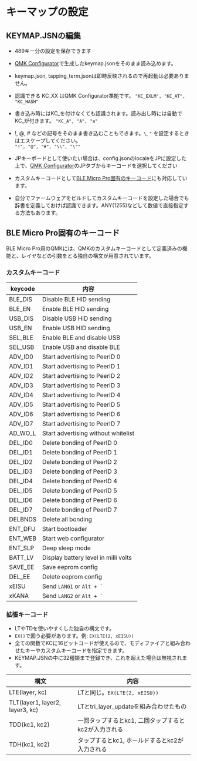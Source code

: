 # キーマップの設定

## KEYMAP.JSNの編集
- 489キー分の設定を保存できます

- [QMK Configurator](https://sekigon-gonnoc.github.io/qmk_configurator/)で生成したkeymap.jsonをそのまま読み込めます。

- keymap.json, tapping_term.jsonは即時反映されるので再起動は必要ありません。

- 認識できる KC_XX はQMK Configurator準拠です。
    `"KC_EXLM", "KC_AT", "KC_HASH"`

- 書き込み時にはKC_を付けなくても認識されます。読み出し時には自動でKC_が付きます。
    `"KC_A", "A", "a"` 

- !, @, # などの記号をそのまま書き込むこともできます。`\`, `"` を設定するときはエスケープしてください。  
    `"!", "@", "#", "\\", "\""`

- JPキーボードとして使いたい場合は、config.jsonのlocaleをJPに設定した上で、[QMK Configurator](https://sekigon-gonnoc.github.io/qmk_configurator/)のJPタブからキーコードを選択してください

- カスタムキーコードとして[BLE Micro Pro固有のキーコード](#ble-micro-pro固有のキーコード)にも対応しています。

- 自分でファームウェアをビルドしてカスタムキーコードを設定した場合でも辞書を定義しておけば認識できます。ANY(1255)などして数値で直接指定する方法もあります。

## BLE Micro Pro固有のキーコード

BLE Micro Pro用のQMKには、QMKのカスタムキーコードとして定義済みの機能と、レイヤなどの引数をとる独自の構文が用意されています。

### カスタムキーコード

| keycode | 内容                                 |
| ------- | ------------------------------------ |
| BLE_DIS | Disable BLE HID sending              |
| BLE_EN  | Enable BLE HID sending               |
| USB_DIS | Disable USB HID sending              |
| USB_EN  | Enable USB HID sending               |
| SEL_BLE | Enable BLE and disable USB           |
| SEL_USB | Enable USB and disable BLE           |
| ADV_ID0 | Start advertising to PeerID 0        |
| ADV_ID1 | Start advertising to PeerID 1        |
| ADV_ID2 | Start advertising to PeerID 2        |
| ADV_ID3 | Start advertising to PeerID 3        |
| ADV_ID4 | Start advertising to PeerID 4        |
| ADV_ID5 | Start advertising to PeerID 5        |
| ADV_ID6 | Start advertising to PeerID 6        |
| ADV_ID7 | Start advertising to PeerID 7        |
| AD_WO_L | Start advertising without whitelist  |
| DEL_ID0 | Delete bonding of PeerID 0           |
| DEL_ID1 | Delete bonding of PeerID 1           |
| DEL_ID2 | Delete bonding of PeerID 2           |
| DEL_ID3 | Delete bonding of PeerID 3           |
| DEL_ID4 | Delete bonding of PeerID 4           |
| DEL_ID5 | Delete bonding of PeerID 5           |
| DEL_ID6 | Delete bonding of PeerID 6           |
| DEL_ID7 | Delete bonding of PeerID 7           |
| DELBNDS | Delete all bonding                   |
| ENT_DFU | Start bootloader                     |
| ENT_WEB | Start web configurator               |
| ENT_SLP | Deep sleep mode                      |
| BATT_LV | Display battery level in milli volts |
| SAVE_EE | Save eeprom config                   |
| DEL_EE  | Delete eeprom config                 |
| xEISU   | Send `LANG1` or `` Alt + ` ``        |
| xKANA   | Send `LANG2` or `` Alt + ` ``        |

### 拡張キーコード

- LTやTDを使いやすくした独自の構文です。
- `EX()`で囲う必要があります。例: `EX(LTE(2, xEISU))`
- 全ての関数でKCに16ビットコードが使えるので、モディファイアと組み合わせたキーやカスタムキーコードを指定できます。
- KEYMAP.JSNの中に32種類まで登録でき、これを超えた場合は無視されます。

| 構文                            | 内容                                                 |
| ------------------------------- | ---------------------------------------------------- |
| LTE(layer, kc)                  | LTと同じ。`EX(LTE(2, xEISU))`                        |
| TLT(layer1, layer2, layer3, kc) | LTとtri_layer_updateを組み合わせたもの               |
| TDD(kc1, kc2)                   | 一回タップするとkc1, 二回タップするとkc2が入力される |
| TDH(kc1, kc2)                   | タップするとkc1, ホールドするとkc2が入力される       |
